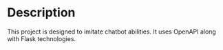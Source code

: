 # Description

This project is designed to imitate chatbot abilities. It uses OpenAPI along with Flask technologies.
